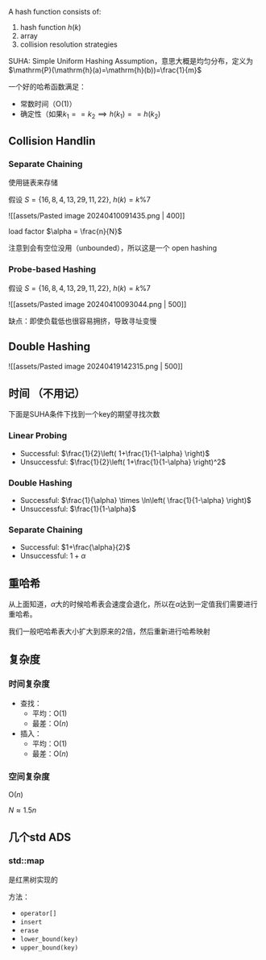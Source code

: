 A hash function consists of:

1. hash function $h(k)$
2. array
3. collision resolution strategies

SUHA: Simple Uniform Hashing Assumption，意思大概是均匀分布，定义为$\mathrm{P}(\mathrm{h}(a)=\mathrm{h}(b))=\frac{1}{m}$

一个好的哈希函数满足：
- 常数时间（$\mathrm{O}(1)$）
- 确定性（如果$k_1==k_2 \implies h(k_1)==h(k_2)$

## Collision Handlin

### Separate Chaining

使用链表来存储

假设 $S = \{ 16, 8, 4, 13, 29, 11, 22 \}$, $h(k) = k \% 7$

![[assets/Pasted image 20240410091435.png | 400]]

load factor $\alpha = \frac{n}{N}$

注意到会有空位没用（unbounded），所以这是一个 open hashing

### Probe-based Hashing

假设 $S = \{ 16, 8, 4, 13, 29, 11, 22 \}$, $h(k) = k \% 7$

![[assets/Pasted image 20240410093044.png | 500]]

缺点：即使负载低也很容易拥挤，导致寻址变慢

## Double Hashing

![[assets/Pasted image 20240419142315.png | 500]]

## 时间 （不用记）

下面是SUHA条件下找到一个key的期望寻找次数

### Linear Probing

- Successful: $\frac{1}{2}\left( 1+\frac{1}{1-\alpha} \right)$
- Unsuccessful: $\frac{1}{2}\left( 1+\frac{1}{1-\alpha} \right)^2$

### Double Hashing

- Successful: $\frac{1}{\alpha} \times \ln\left( \frac{1}{1-\alpha} \right)$
- Unsuccessful: $\frac{1}{1-\alpha}$

### Separate Chaining

- Successful: $1+\frac{\alpha}{2}$
- Unsuccessful: $1+\alpha$

## 重哈希

从上面知道，$\alpha$大的时候哈希表会速度会退化，所以在$\alpha$达到一定值我们需要进行重哈希。

我们一般吧哈希表大小扩大到原来的2倍，然后重新进行哈希映射

## 复杂度

### 时间复杂度
- 查找：
    - 平均：$\mathrm{O}(1)$
    - 最差：$\mathrm{O}(n)$
- 插入：
    - 平均：$\mathrm{O}(1)$
    - 最差：$\mathrm{O}(n)$

### 空间复杂度

$\mathrm{O}(n)$

$N \approx 1.5n$

## 几个std ADS

### std::map

是红黑树实现的

方法：
- `operator[]`
- `insert`
- `erase`
- `lower_bound(key)`
- `upper_bound(key)`